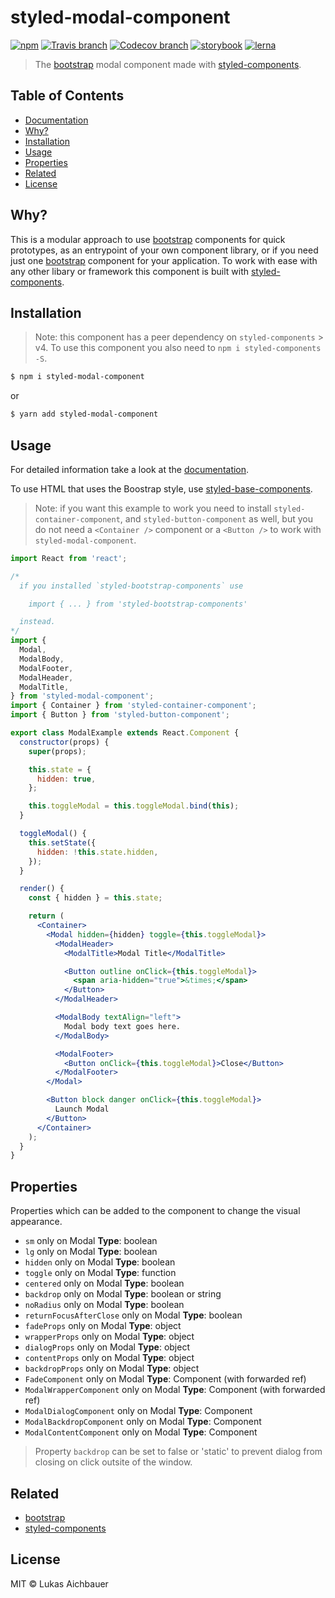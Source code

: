 # styled-modal-component

[![npm](https://img.shields.io/npm/v/styled-modal-component.svg?style=flat-square)](https://www.npmjs.com/package/styled-modal-component)
[![Travis branch](https://img.shields.io/travis/aichbauer/styled-bootstrap-components/master.svg?style=flat-square)](https://travis-ci.org/aichbauer/styled-bootstrap-components)
[![Codecov branch](https://img.shields.io/codecov/c/github/aichbauer/styled-bootstrap-components/master.svg?style=flat-square)](https://codecov.io/gh/aichbauer/styled-bootstrap-components)
[![storybook](https://img.shields.io/badge/docs%20with-storybook-f1618c.svg?style=flat-square)](https://aichbauer.github.io/styled-bootstrap-components)
[![lerna](https://img.shields.io/badge/maintained%20with-lerna-cc00ff.svg?style=flat-square)](https://lernajs.io/)

> The [bootstrap](https://getbootstrap.com) modal component made with [styled-components](https://styled-components.com).

## Table of Contents

* [Documentation](https://aichbauer.github.io/styled-bootstrap-components)
* [Why?](#why)
* [Installation](#installation)
* [Usage](#usage)
* [Properties](#properties)
* [Related](#related)
* [License](#license)

## Why?

This is a modular approach to use [bootstrap](https://getbootstrap.com) components for quick prototypes, as an entrypoint of your own component library, or if you need just one [bootstrap](https://getbootstrap.com) component for your application. To work with ease with any other libary or framework this component is built with [styled-components](https://styled-components.com).

## Installation

> Note: this component has a peer dependency on `styled-components` > v4. To use this component you also need to `npm i styled-components -S`.

```sh
$ npm i styled-modal-component
```

or

```sh
$ yarn add styled-modal-component
```

## Usage

For detailed information take a look at the [documentation](https://aichbauer.github.io/styled-bootstrap-components).

To use HTML that uses the Boostrap style, use [styled-base-components](https://github.com/aichbauer/styled-bootstrap-components/blob/master/packages/styled-base-components/README.md).

> Note: if you want this example to work you need to install `styled-container-component`, and `styled-button-component` as well, but you do not need a `<Container />` component or a `<Button />`  to work with `styled-modal-component`.

```jsx
import React from 'react';

/*
  if you installed `styled-bootstrap-components` use

    import { ... } from 'styled-bootstrap-components'

  instead.
*/
import {
  Modal,
  ModalBody,
  ModalFooter,
  ModalHeader,
  ModalTitle,
} from 'styled-modal-component';
import { Container } from 'styled-container-component';
import { Button } from 'styled-button-component';

export class ModalExample extends React.Component {
  constructor(props) {
    super(props);

    this.state = {
      hidden: true,
    };

    this.toggleModal = this.toggleModal.bind(this);
  }

  toggleModal() {
    this.setState({
      hidden: !this.state.hidden,
    });
  }

  render() {
    const { hidden } = this.state;

    return (
      <Container>
        <Modal hidden={hidden} toggle={this.toggleModal}>
          <ModalHeader>
            <ModalTitle>Modal Title</ModalTitle>

            <Button outline onClick={this.toggleModal}>
              <span aria-hidden="true">&times;</span>
            </Button>
          </ModalHeader>

          <ModalBody textAlign="left">
            Modal body text goes here.
          </ModalBody>

          <ModalFooter>
            <Button onClick={this.toggleModal}>Close</Button>
          </ModalFooter>
        </Modal>

        <Button block danger onClick={this.toggleModal}>
          Launch Modal
        </Button>
      </Container>
    );
  }
}
```

## Properties

Properties which can be added to the component to change the visual appearance.

* `sm` only on Modal **Type**: boolean
* `lg` only on Modal **Type**: boolean
* `hidden` only on Modal **Type**: boolean
* `toggle` only on Modal **Type**: function
* `centered` only on Modal **Type**: boolean
* `backdrop` only on Modal **Type**: boolean or string
* `noRadius` only on Modal **Type**: boolean
* `returnFocusAfterClose` only on Modal **Type**: boolean
* `fadeProps` only on Modal **Type**: object
* `wrapperProps` only on Modal **Type**: object
* `dialogProps` only on Modal **Type**: object
* `contentProps` only on Modal **Type**: object
* `backdropProps` only on Modal **Type**: object
* `FadeComponent` only on Modal **Type**: Component (with forwarded ref)
* `ModalWrapperComponent` only on Modal **Type**: Component (with forwarded ref)
* `ModalDialogComponent` only on Modal **Type**: Component
* `ModalBackdropComponent` only on Modal **Type**: Component
* `ModalContentComponent` only on Modal **Type**: Component

> Property `backdrop` can be set to false or 'static' to prevent dialog from
> closing on click outsite of the window.

## Related

* [bootstrap](https://getbootstrap.com)
* [styled-components](https://styled-components.com)

## License

MIT © Lukas Aichbauer
